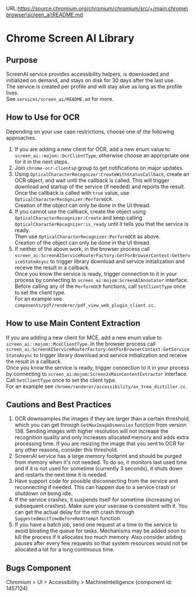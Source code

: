 URL:https://source.chromium.org/chromium/chromium/src/+/main:chrome\browser\screen_ai\README.md
# Chrome Screen AI Library

## Purpose
ScreenAI service provides accessibility helpers, is downloaded and initialized
on demand, and stays on disk for 30 days after the last use.\
The service is created per profile and will stay alive as long as the profile
lives.\
See `services/screen_ai/README.md` for more.

## How to Use for OCR
Depending on your use case restrictions, choose one of the following
approaches.
1. If you are adding a new client for OCR, add a new enum value to
   `screen_ai::mojom::OcrClientType`, otherwise choose an appropriate one for it
   in the next steps.
1. Join `chrome-ocr-clients@` group to get notifications on major updates.
1. Using `OpticalCharacterRecognizer:CreateWithStatusCallback`, create an OCR
   object, and wait until the callback is called. This will trigger download
   and startup of the service (if needed) and reports the result.\
   Once the callback is called with `true` value, use
   `OpticalCharacterRecognizer:PerformOCR`.\
   Creation of the object can only be done in the UI thread.
1. If you cannot use the callback, create the object using
   `OpticalCharacterRecognizer:Create` and keep calling
   `OpticalCharacterRecognizer:is_ready` until it tells you that the service
   is ready.\
   Then use `OpticalCharacterRecognizer:PerformOCR` as above.\
   Creation of the object can only be done in the UI thread.
1. If neither of the above work, in the browser process call
   `screen_ai:ScreenAIServiceRouterFactory:GetForBrowserContext:GetServiceStateAsync`
   to trigger library download and service initialization and receive the result
   in a callback.\
   Once you know the service is ready, trigger connection to it in your process
   by connecting to `screen_ai:mojom:ScreenAIAnnotator` interface.\
   Before calling any of the `PerformOCR` functions, call `SetClientType` once
   to set the client type.\
   For an example see `components/pdf/renderer/pdf_view_web_plugin_client.cc`.

## How to use Main Content Extraction
If you are adding a new client for MCE, add a new enum value to
`screen_ai::mojom::MceClientType`.
In the browser process call
`screen_ai:ScreenAIServiceRouterFactory:GetForBrowserContext:GetServiceStateAsync`
to trigger library download and service initialization and receive the result in
a callback.\
Once you know the service is ready, trigger connection to it in your process by
connecting to `screen_ai:mojom:Screen2xMainContentExtractor` interface.\
Call `SetClientType` once to set the client type.\
For an example see `chrome/renderer/accessibility/ax_tree_distiller.cc`.

## Cautions and Best Practices
1. OCR downsamples the images if they are larger than a certain threshold, which
   you can get through `GetMaxImageDimension` function from version 138. Sending
   images with higher resolution will not increase the recognition quality and
   only increases allocated memory and adds extra processing time. If you are
   resizing the image that you sent to OCR for any other reasons, consider this
   threshold.
1. ScreenAI service has a large memory footprint and should be purged from
   memory when it's not needed. To do so, it monitors last used time and if it
   is not used for sometime (currently 3 seconds), it shuts down and restarts
   the next time it is needed.
1. Have support code for possible disconnecting from the service and
   reconnecting if needed. This can happen due to a service crash or shutdown on
   being idle.
1. If the service crashes, it suspends itself for sometime (increasing on
   subsequent crashes). Make sure your usecase is consistent with it. You can
   get the actual delay for the nth crash through
   `SuggestedWaitTimeBeforeReAttempt` function.
1. If you have a batch job, send one request at a time to the service to avoid
   bloating the queue for tasks. Mechanisms may be added soon to kill the
   process if it allocates too much memory. Also consider adding pauses after
   every few requests so that system resources would not be allocated a lot for
   a long continuous time.

## Bugs Component
  Chromium > UI > Accessibility > MachineIntelligence (component id: 1457124)
